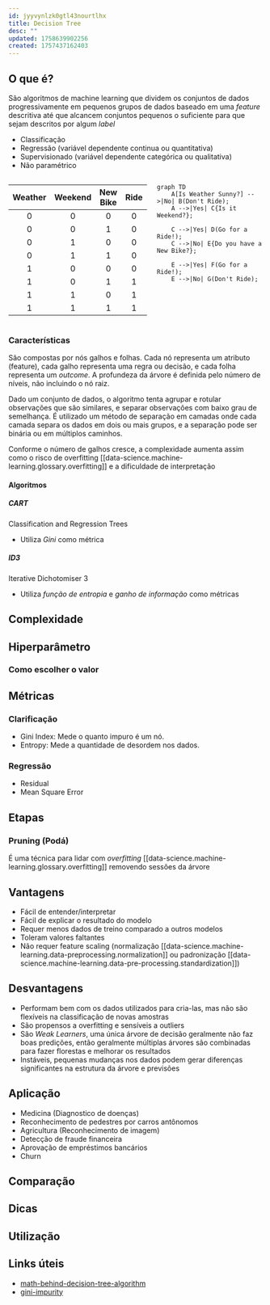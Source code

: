 ```yaml
---
id: jyyvynlzk0gtl43nourtlhx
title: Decision Tree
desc: ""
updated: 1758639902256
created: 1757437162403
---
```


## O que é?

São algoritmos de machine learning que dividem os conjuntos de dados progressivamente em pequenos grupos de dados baseado em uma _feature_ descritiva até que alcancem conjuntos pequenos o suficiente para que sejam descritos por algum _label_

- Classificação
- Regressão (variável dependente continua ou quantitativa)
- Supervisionado (variável dependente categórica ou qualitativa)
- Não paramétrico

<div style="display: flex; gap: 20px">
<div>

| Weather | Weekend | New Bike | Ride |
| :-----: | :-----: | :------: | :--: |
|    0    |    0    |    0     |  0   |
|    0    |    0    |    1     |  0   |
|    0    |    1    |    0     |  0   |
|    0    |    1    |    1     |  0   |
|    1    |    0    |    0     |  0   |
|    1    |    0    |    1     |  1   |
|    1    |    1    |    0     |  1   |
|    1    |    1    |    1     |  1   |

</div>
<div>

```mermaid
graph TD
    A[Is Weather Sunny?] -->|No| B(Don't Ride);
    A -->|Yes| C{Is it Weekend?};

    C -->|Yes| D(Go for a Ride!);
    C -->|No| E{Do you have a New Bike?};

    E -->|Yes| F(Go for a Ride!);
    E -->|No| G(Don't Ride);

```

</div>
</div>

### Características

São compostas por nós galhos e folhas. Cada nó representa um atributo (feature), cada galho representa uma regra ou decisão, e cada folha representa um _outcome_. A profundeza da árvore é definida pelo número de níveis, não incluindo o nó raiz.

Dado um conjunto de dados, o algoritmo tenta agrupar e rotular observações que são similares, e separar observações com baixo grau de semelhança. É utilizado um método de separação em camadas onde cada camada separa os dados em dois ou mais grupos, e a separação pode ser binária ou em múltiplos caminhos.

Conforme o número de galhos cresce, a complexidade aumenta assim como o risco de overfitting [[data-science.machine-learning.glossary.overfitting]] e a dificuldade de interpretação

#### Algoritmos

##### CART

Classification and Regression Trees

- Utiliza _Gini_ como métrica

##### ID3

Iterative Dichotomiser 3

- Utiliza _função de entropia_ e _ganho de informação_ como métricas

## Complexidade

## Hiperparâmetro

### Como escolher o valor

## Métricas

### Clarificação

- Gini Index: Mede o quanto impuro é um nó.
- Entropy: Mede a quantidade de desordem nos dados.

### Regressão

- Residual
- Mean Square Error

## Etapas

### Pruning (Podá)

É uma técnica para lidar com _overfitting_ [[data-science.machine-learning.glossary.overfitting]] removendo sessões da árvore

## Vantagens

- Fácil de entender/interpretar
- Fácil de explicar o resultado do modelo
- Requer menos dados de treino comparado a outros modelos
- Toleram valores faltantes
- Não requer feature scaling (normalização [[data-science.machine-learning.data-preprocessing.normalization]] ou padronização [[data-science.machine-learning.data-pre-processing.standardization]])

## Desvantagens

- Performam bem com os dados utilizados para cria-las, mas não são flexíveis na classificação de novas amostras
- São propensos a overfitting e sensíveis a outliers
- São _Weak Learners_, uma única árvore de decisão geralmente não faz boas predições, então geralmente múltiplas árvores são combinadas para fazer florestas e melhorar os resultados
- Instáveis, pequenas mudanças nos dados podem gerar diferenças significantes na estrutura da árvore e previsões

## Aplicação

- Medicina (Diagnostico de doenças)
- Reconhecimento de pedestres por carros antônomos
- Agricultura (Reconhecimento de imagem)
- Detecção de fraude financeira
- Aprovação de empréstimos bancários
- Churn

## Comparação

## Dicas

## Utilização

## Links úteis

- [math-behind-decision-tree-algorithm](https://ankitnitjsr13.medium.com/math-behind-decision-tree-algorithm-2aa398561d6d)
- [gini-impurity](https://victorzhou.com/blog/gini-impurity/)
